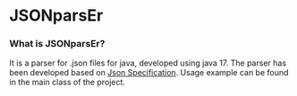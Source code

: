 JSONparsEr
=============

### What is JSONparsEr?
It is a parser for .json files for java, developed using java 17.
The parser has been developed based on [Json Specification](https://www.json.org/json-en.html "Json Specification").
Usage example can be found in the main class of the project.
